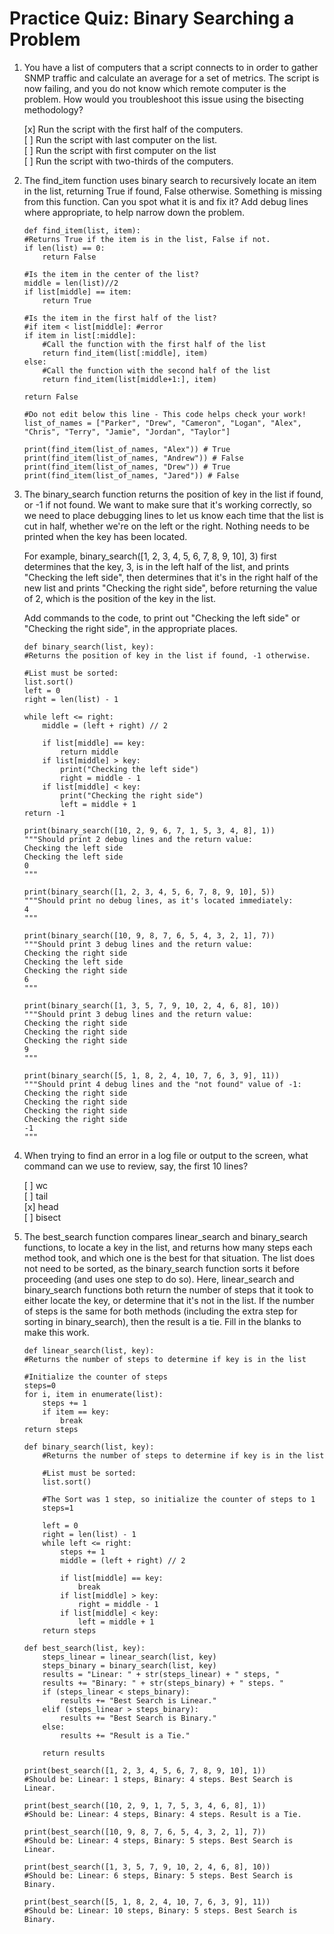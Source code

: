 # Practice Quiz: Binary Searching a Problem

1. You have a list of computers that a script connects to in order to gather SNMP traffic and calculate an average for a set of metrics. The script is now failing, and you do not know which remote computer is the problem. How would you troubleshoot this issue using the bisecting methodology?

    [x] Run the script with the first half of the computers.<br>
    [ ] Run the script with last computer on the list.<br>
    [ ] Run the script with first computer on the list<br>
    [ ] Run the script with two-thirds of the computers.<br>

2. The find_item function uses binary search to recursively locate an item in the list, returning True if found, False otherwise. Something is missing from this function. Can you spot what it is and fix it? Add debug lines where appropriate, to help narrow down the problem.

    ```
    def find_item(list, item):
    #Returns True if the item is in the list, False if not.
    if len(list) == 0:
        return False

    #Is the item in the center of the list?
    middle = len(list)//2
    if list[middle] == item:
        return True

    #Is the item in the first half of the list? 
    #if item < list[middle]: #error
    if item in list[:middle]:
        #Call the function with the first half of the list
        return find_item(list[:middle], item)
    else:
        #Call the function with the second half of the list
        return find_item(list[middle+1:], item)

    return False

    #Do not edit below this line - This code helps check your work!
    list_of_names = ["Parker", "Drew", "Cameron", "Logan", "Alex", "Chris", "Terry", "Jamie", "Jordan", "Taylor"]

    print(find_item(list_of_names, "Alex")) # True
    print(find_item(list_of_names, "Andrew")) # False
    print(find_item(list_of_names, "Drew")) # True
    print(find_item(list_of_names, "Jared")) # False
    ```

3. The binary_search function returns the position of key in the list if found, or -1 if not found. We want to make sure that it's working correctly, so we need to place debugging lines to let us know each time that the list is cut in half, whether we're on the left or the right. Nothing needs to be printed when the key has been located.   

    For example, binary_search([1, 2, 3, 4, 5, 6, 7, 8, 9, 10], 3) first    determines that the key, 3, is in the left half of the list, and prints    "Checking the left side", then determines that it's in the right half of   the new list and prints "Checking the right side", before returning the   value of 2, which is the position of the key in the list.  

    Add commands to the code, to print out "Checking the left side" or  "Checking the right side", in the appropriate places.

    ```
    def binary_search(list, key):
    #Returns the position of key in the list if found, -1 otherwise.

    #List must be sorted:
    list.sort()
    left = 0
    right = len(list) - 1

    while left <= right:
        middle = (left + right) // 2

        if list[middle] == key:
            return middle
        if list[middle] > key:
            print("Checking the left side")
            right = middle - 1
        if list[middle] < key:
            print("Checking the right side")
            left = middle + 1
    return -1 

    print(binary_search([10, 2, 9, 6, 7, 1, 5, 3, 4, 8], 1))
    """Should print 2 debug lines and the return value:
    Checking the left side
    Checking the left side
    0
    """
    
    print(binary_search([1, 2, 3, 4, 5, 6, 7, 8, 9, 10], 5))
    """Should print no debug lines, as it's located immediately:
    4
    """
    
    print(binary_search([10, 9, 8, 7, 6, 5, 4, 3, 2, 1], 7))
    """Should print 3 debug lines and the return value:
    Checking the right side
    Checking the left side
    Checking the right side
    6
    """
    
    print(binary_search([1, 3, 5, 7, 9, 10, 2, 4, 6, 8], 10))
    """Should print 3 debug lines and the return value:
    Checking the right side
    Checking the right side
    Checking the right side
    9
    """
    
    print(binary_search([5, 1, 8, 2, 4, 10, 7, 6, 3, 9], 11))
    """Should print 4 debug lines and the "not found" value of -1:
    Checking the right side
    Checking the right side
    Checking the right side
    Checking the right side
    -1
    """
    
    ```

4. When trying to find an error in a log file or output to the screen, what command can we use to review, say, the first 10 lines?

    [ ] wc<br>
    [ ] tail<br>
    [x] head<br>
    [ ] bisect

5. The best_search function compares linear_search and binary_search functions, to locate a key in the list, and returns how many steps each method took, and which one is the best for that situation. The list does not need to be sorted, as the binary_search function sorts it before proceeding (and uses one step to do so). Here, linear_search and binary_search functions both return the number of steps that it took to either locate the key, or determine that it's not in the list. If the number of steps is the same for both methods (including the extra step for sorting in binary_search), then the result is a tie. Fill in the blanks to make this work.

    ```
    def linear_search(list, key):
    #Returns the number of steps to determine if key is in the list 

    #Initialize the counter of steps
    steps=0
    for i, item in enumerate(list):
        steps += 1
        if item == key:
            break
    return steps 

    def binary_search(list, key):
        #Returns the number of steps to determine if key is in the list 

        #List must be sorted:
        list.sort()

        #The Sort was 1 step, so initialize the counter of steps to 1
        steps=1

        left = 0
        right = len(list) - 1
        while left <= right:
            steps += 1
            middle = (left + right) // 2
            
            if list[middle] == key:
                break
            if list[middle] > key:
                right = middle - 1
            if list[middle] < key:
                left = middle + 1
        return steps 

    def best_search(list, key):
        steps_linear = linear_search(list, key) 
        steps_binary = binary_search(list, key)
        results = "Linear: " + str(steps_linear) + " steps, "
        results += "Binary: " + str(steps_binary) + " steps. "
        if (steps_linear < steps_binary):
            results += "Best Search is Linear."
        elif (steps_linear > steps_binary):
            results += "Best Search is Binary."
        else:
            results += "Result is a Tie."

        return results

    print(best_search([1, 2, 3, 4, 5, 6, 7, 8, 9, 10], 1))
    #Should be: Linear: 1 steps, Binary: 4 steps. Best Search is Linear.

    print(best_search([10, 2, 9, 1, 7, 5, 3, 4, 6, 8], 1))
    #Should be: Linear: 4 steps, Binary: 4 steps. Result is a Tie.

    print(best_search([10, 9, 8, 7, 6, 5, 4, 3, 2, 1], 7))
    #Should be: Linear: 4 steps, Binary: 5 steps. Best Search is Linear.

    print(best_search([1, 3, 5, 7, 9, 10, 2, 4, 6, 8], 10))
    #Should be: Linear: 6 steps, Binary: 5 steps. Best Search is Binary.

    print(best_search([5, 1, 8, 2, 4, 10, 7, 6, 3, 9], 11))
    #Should be: Linear: 10 steps, Binary: 5 steps. Best Search is Binary.
    ```